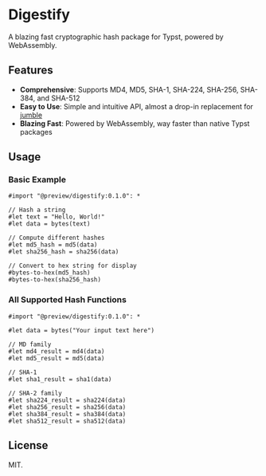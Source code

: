 # Digestify

A blazing fast cryptographic hash package for Typst, powered by WebAssembly.

## Features

- **Comprehensive**: Supports MD4, MD5, SHA-1, SHA-224, SHA-256, SHA-384, and SHA-512
- **Easy to Use**: Simple and intuitive API, almost a drop-in replacement for [jumble](https://typst.app/universe/package/jumble/)
- **Blazing Fast**: Powered by WebAssembly, way faster than native Typst packages

## Usage

### Basic Example

```typst
#import "@preview/digestify:0.1.0": *

// Hash a string
#let text = "Hello, World!"
#let data = bytes(text)

// Compute different hashes
#let md5_hash = md5(data)
#let sha256_hash = sha256(data)

// Convert to hex string for display
#bytes-to-hex(md5_hash)
#bytes-to-hex(sha256_hash)
```

### All Supported Hash Functions

```typst
#import "@preview/digestify:0.1.0": *

#let data = bytes("Your input text here")

// MD family
#let md4_result = md4(data)
#let md5_result = md5(data)

// SHA-1
#let sha1_result = sha1(data)

// SHA-2 family
#let sha224_result = sha224(data)
#let sha256_result = sha256(data)
#let sha384_result = sha384(data)
#let sha512_result = sha512(data)
```

## License

MIT.
